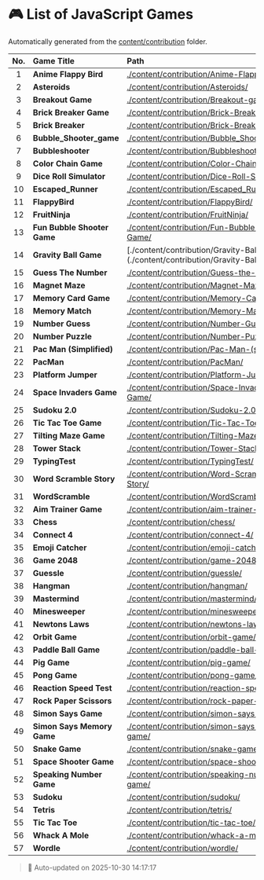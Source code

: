 # 🎮 List of JavaScript Games

Automatically generated from the [content/contribution](./content/contribution) folder.

| No. | Game Title | Path |
|:--:|:----------------|:----------------------------|
| 1 | **Anime Flappy Bird** | [./content/contribution/Anime-Flappy-Bird/](./content/contribution/Anime-Flappy-Bird/) |
| 2 | **Asteroids** | [./content/contribution/Asteroids/](./content/contribution/Asteroids/) |
| 3 | **Breakout Game** | [./content/contribution/Breakout-game/](./content/contribution/Breakout-game/) |
| 4 | **Brick Breaker Game** | [./content/contribution/Brick-Breaker-Game/](./content/contribution/Brick-Breaker-Game/) |
| 5 | **Brick Breaker** | [./content/contribution/Brick-Breaker/](./content/contribution/Brick-Breaker/) |
| 6 | **Bubble_Shooter_game** | [./content/contribution/Bubble_Shooter_game/](./content/contribution/Bubble_Shooter_game/) |
| 7 | **Bubbleshooter** | [./content/contribution/Bubbleshooter/](./content/contribution/Bubbleshooter/) |
| 8 | **Color Chain Game** | [./content/contribution/Color-Chain-game/](./content/contribution/Color-Chain-game/) |
| 9 | **Dice Roll Simulator** | [./content/contribution/Dice-Roll-Simulator/](./content/contribution/Dice-Roll-Simulator/) |
| 10 | **Escaped_Runner** | [./content/contribution/Escaped_Runner/](./content/contribution/Escaped_Runner/) |
| 11 | **FlappyBird** | [./content/contribution/FlappyBird/](./content/contribution/FlappyBird/) |
| 12 | **FruitNinja** | [./content/contribution/FruitNinja/](./content/contribution/FruitNinja/) |
| 13 | **Fun Bubble Shooter Game** | [./content/contribution/Fun-Bubble-Shooter-Game/](./content/contribution/Fun-Bubble-Shooter-Game/) |
| 14 | **Gravity Ball Game** | [./content/contribution/Gravity-Ball Game/](./content/contribution/Gravity-Ball Game/) |
| 15 | **Guess The Number** | [./content/contribution/Guess-the-number/](./content/contribution/Guess-the-number/) |
| 16 | **Magnet Maze** | [./content/contribution/Magnet-Maze/](./content/contribution/Magnet-Maze/) |
| 17 | **Memory Card Game** | [./content/contribution/Memory-Card-Game/](./content/contribution/Memory-Card-Game/) |
| 18 | **Memory Match** | [./content/contribution/Memory-Match/](./content/contribution/Memory-Match/) |
| 19 | **Number Guess** | [./content/contribution/Number-Guess/](./content/contribution/Number-Guess/) |
| 20 | **Number Puzzle** | [./content/contribution/Number-Puzzle/](./content/contribution/Number-Puzzle/) |
| 21 | **Pac Man (Simplified)** | [./content/contribution/Pac-Man-(simplified)/](./content/contribution/Pac-Man-(simplified)/) |
| 22 | **PacMan** | [./content/contribution/PacMan/](./content/contribution/PacMan/) |
| 23 | **Platform Jumper** | [./content/contribution/Platform-Jumper/](./content/contribution/Platform-Jumper/) |
| 24 | **Space Invaders Game** | [./content/contribution/Space-Invaders-Game/](./content/contribution/Space-Invaders-Game/) |
| 25 | **Sudoku 2.0** | [./content/contribution/Sudoku-2.0/](./content/contribution/Sudoku-2.0/) |
| 26 | **Tic Tac Toe Game** | [./content/contribution/Tic-Tac-Toe-Game/](./content/contribution/Tic-Tac-Toe-Game/) |
| 27 | **Tilting Maze Game** | [./content/contribution/Tilting-Maze-Game/](./content/contribution/Tilting-Maze-Game/) |
| 28 | **Tower Stack** | [./content/contribution/Tower-Stack/](./content/contribution/Tower-Stack/) |
| 29 | **TypingTest** | [./content/contribution/TypingTest/](./content/contribution/TypingTest/) |
| 30 | **Word Scramble Story** | [./content/contribution/Word-Scramble-Story/](./content/contribution/Word-Scramble-Story/) |
| 31 | **WordScramble** | [./content/contribution/WordScramble/](./content/contribution/WordScramble/) |
| 32 | **Aim Trainer Game** | [./content/contribution/aim-trainer-game/](./content/contribution/aim-trainer-game/) |
| 33 | **Chess** | [./content/contribution/chess/](./content/contribution/chess/) |
| 34 | **Connect 4** | [./content/contribution/connect-4/](./content/contribution/connect-4/) |
| 35 | **Emoji Catcher** | [./content/contribution/emoji-catcher/](./content/contribution/emoji-catcher/) |
| 36 | **Game 2048** | [./content/contribution/game-2048/](./content/contribution/game-2048/) |
| 37 | **Guessle** | [./content/contribution/guessle/](./content/contribution/guessle/) |
| 38 | **Hangman** | [./content/contribution/hangman/](./content/contribution/hangman/) |
| 39 | **Mastermind** | [./content/contribution/mastermind/](./content/contribution/mastermind/) |
| 40 | **Minesweeper** | [./content/contribution/minesweeper/](./content/contribution/minesweeper/) |
| 41 | **Newtons Laws** | [./content/contribution/newtons-laws/](./content/contribution/newtons-laws/) |
| 42 | **Orbit Game** | [./content/contribution/orbit-game/](./content/contribution/orbit-game/) |
| 43 | **Paddle Ball Game** | [./content/contribution/paddle-ball-game/](./content/contribution/paddle-ball-game/) |
| 44 | **Pig Game** | [./content/contribution/pig-game/](./content/contribution/pig-game/) |
| 45 | **Pong Game** | [./content/contribution/pong-game/](./content/contribution/pong-game/) |
| 46 | **Reaction Speed Test** | [./content/contribution/reaction-speed-test/](./content/contribution/reaction-speed-test/) |
| 47 | **Rock Paper Scissors** | [./content/contribution/rock-paper-scissors/](./content/contribution/rock-paper-scissors/) |
| 48 | **Simon Says Game** | [./content/contribution/simon-says-game/](./content/contribution/simon-says-game/) |
| 49 | **Simon Says Memory Game** | [./content/contribution/simon-says-memory-game/](./content/contribution/simon-says-memory-game/) |
| 50 | **Snake Game** | [./content/contribution/snake-game/](./content/contribution/snake-game/) |
| 51 | **Space Shooter Game** | [./content/contribution/space-shooter-game/](./content/contribution/space-shooter-game/) |
| 52 | **Speaking Number Game** | [./content/contribution/speaking-number-game/](./content/contribution/speaking-number-game/) |
| 53 | **Sudoku** | [./content/contribution/sudoku/](./content/contribution/sudoku/) |
| 54 | **Tetris** | [./content/contribution/tetris/](./content/contribution/tetris/) |
| 55 | **Tic Tac Toe** | [./content/contribution/tic-tac-toe/](./content/contribution/tic-tac-toe/) |
| 56 | **Whack A Mole** | [./content/contribution/whack-a-mole/](./content/contribution/whack-a-mole/) |
| 57 | **Wordle** | [./content/contribution/wordle/](./content/contribution/wordle/) |

> 🧩 Auto-updated on 2025-10-30 14:17:17
